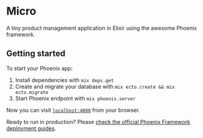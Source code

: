 # Micro

A tiny product management application in Elixir using the awesome Phoenix framework.

## Getting started

To start your Phoenix app:

  1. Install dependencies with `mix deps.get`
  2. Create and migrate your database with `mix ecto.create && mix ecto.migrate`
  3. Start Phoenix endpoint with `mix phoenix.server`

Now you can visit [`localhost:4000`](http://localhost:4000) from your browser.

Ready to run in production? Please [check the official Phoenix Framework deployment guides](http://www.phoenixframework.org/docs/deployment).